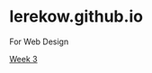# lerekow.github.io
For Web Design <br>

<a href=[challenge.html](https://github.com/lerekow/lerekow.github.io/blob/main/challenge.html)> Week 3 </a>

